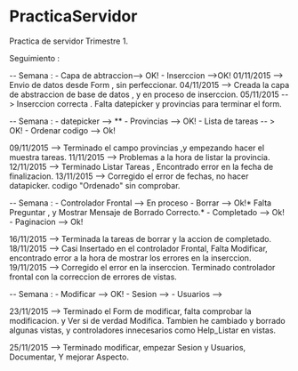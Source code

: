 # PracticaServidor
Practica de servidor Trimestre 1.

Seguimiento : 

-- Semana :
	- Capa de abtraccion--> OK!
	- Inserccion -->OK!
01/11/2015 --> Envio de datos desde Form , sin perfeccionar.
04/11/2015 --> Creada la capa de abstraccion de base de datos , y en proceso de inserccion.
05/11/2015 --> Inserccion correcta . Falta datepicker y provincias para terminar el form.

-- Semana :
	- datepicker --> **
	- Provincias --> OK!
	- Lista de tareas -- > OK!
	- Ordenar codigo --> Ok!

09/11/2015 -->  Terminado el campo provincias ,y empezando hacer el muestra tareas.
11/11/2015 -->  Problemas a la hora de listar la provincia.	
12/11/2015 --> Terminado Listar Tareas , Encontrado error en la fecha de finalizacion.
13/11/2015 --> Corregido el error de fechas, no hacer datapicker. codigo "Ordenado" sin comprobar.

-- Semana : 
	- Controlador Frontal --> En proceso
	- Borrar --> Ok!* Falta Preguntar , y Mostrar Mensaje de Borrado Correcto.* 
	- Completado --> Ok!
	- Paginacion --> Ok!


16/11/2015 --> Terminada la tareas de borrar y la accion de completado.
18/11/2015 --> Casi Insertado en el controlador Frontal, Falta Modificar,
				encontrado error a la hora de mostrar los errores en la inserccion.
19/11/2015 --> Corregido el error en la inserccion. Terminado controlador frontal con la correccion
				de errores de vistas.

-- Semana :
	- Modificar --> OK!
	- Sesion -->
	- Usuarios --> 
	
23/11/2015 --> Terminado el Form de modificar, falta comprobar la modificacion.
 				y Ver si de verdad Modifica.
				Tambien he cambiado y borrado algunas vistas, 
				y controladores innecesarios como Help_Listar en vistas.
				
				
25/11/2015 --> 	 Terminado modificar, empezar Sesion y Usuarios, Documentar, Y mejorar Aspecto.	
				
				
				
				
				
